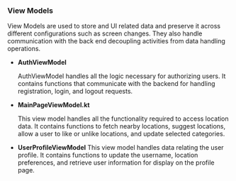 ### View Models

View Models are used to store and UI related data and preserve it across different configurations such as screen changes. They also handle communication with the back end decoupling activities from data handling operations.

- **AuthViewModel**

  AuthViewModel handles all the logic necessary for authorizing users. It contains functions that communicate with the backend for handling registration, login, and logout requests.

- **MainPageViewModel.kt**

  This view model handles all the functionality required to access location data. It contains functions to fetch nearby locations, suggest locations, allow a user to like or unlike locations, and update selected categories.

- **UserProfileViewModel**
  This view model handles data relating the user profile. It contains functions to update the username, location preferences, and retrieve user information for display on the profile page.
